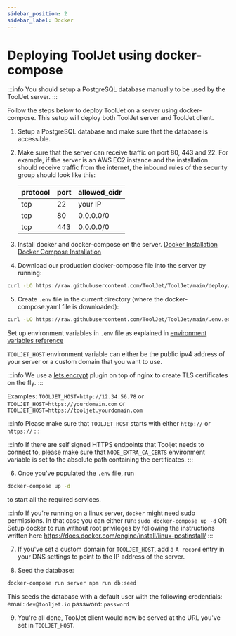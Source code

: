 ```yaml
---
sidebar_position: 2
sidebar_label: Docker
---
```


# Deploying ToolJet using docker-compose

:::info
  You should setup a PostgreSQL database manually to be used by the ToolJet server.
:::

Follow the steps below to deploy ToolJet on a server using docker-compose. This setup will deploy both ToolJet server and ToolJet client.

1. Setup a PostgreSQL database and make sure that the database is accessible.

2. Make sure that the server can receive traffic on port 80, 443 and 22.
  For example, if the server is an AWS EC2 instance and the installation should receive traffic from the internet, the inbound rules of the security group should look like this:

   protocol| port     | allowed_cidr|
   --------| -------  | ----------- |
   tcp     | 22       | your IP     |
   tcp     | 80       | 0.0.0.0/0   |
   tcp     | 443      | 0.0.0.0/0   |

3. Install docker and docker-compose on the server.
[Docker Installation](https://docs.docker.com/engine/install/)
[Docker Compose Installation](https://docs.docker.com/compose/install/)

4. Download our production docker-compose file into the server by running:
  ```bash
  curl -LO https://raw.githubusercontent.com/ToolJet/ToolJet/main/deploy/docker/docker-compose.yaml
  ```

5. Create `.env` file in the current directory (where the docker-compose.yaml file is downloaded):

  ```bash
  curl -LO https://raw.githubusercontent.com/ToolJet/ToolJet/main/.env.example mv .env.example .env
  ```

  Set up environment variables in `.env` file as explained in [environment variables reference](/docs/deployment/env-vars)


  `TOOLJET_HOST` environment variable can either be the public ipv4 address of your server or a custom domain that you want to use.

  :::info
    We use a [lets encrypt](https://letsencrypt.org/) plugin on top of nginx to create TLS certificates on the fly.
  :::

  Examples:
  `TOOLJET_HOST=http://12.34.56.78` or
  `TOOLJET_HOST=https://yourdomain.com` or
  `TOOLJET_HOST=https://tooljet.yourdomain.com`

  :::info
    Please make sure that `TOOLJET_HOST` starts with either `http://` or `https://`
  :::

  :::info
    If there are self signed HTTPS endpoints that Tooljet needs to connect to, please make sure that `NODE_EXTRA_CA_CERTS` environment variable is set to the absolute path containing the certificates.
  :::

6. Once you've populated the `.env` file, run

  ```bash
  docker-compose up -d
  ```
  to start all the required services.

  :::info
    If you're running on a linux server, `docker` might need sudo permissions. In that case you can either run:
    `sudo docker-compose up -d`
    OR
    Setup docker to run without root privileges by following the instructions written here https://docs.docker.com/engine/install/linux-postinstall/
  :::

7. If you've set a custom domain for `TOOLJET_HOST`, add a `A record` entry in your DNS settings to point to the IP address of the server.


8.  Seed the database:
  ```bash
  docker-compose run server npm run db:seed
  ```
  This seeds the database with a default user with the following credentials:
    email: `dev@tooljet.io`
    password: `password`


9.  You're all done, ToolJet client would now be served at the URL you've set in `TOOLJET_HOST`.
